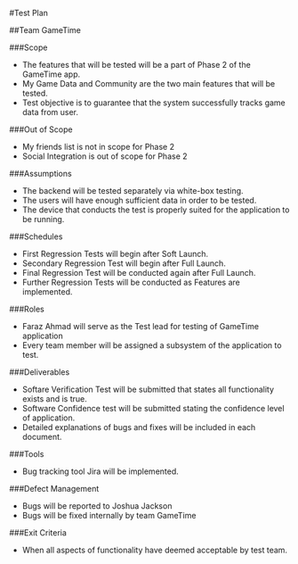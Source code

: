 #Test Plan

##Team GameTime

###Scope
+ The features that will be tested will be a part of Phase 2 of the GameTime app.
+ My Game Data and Community are the two main features that will be tested.
+ Test objective is to guarantee that the system successfully tracks game data from user.

###Out of Scope
+ My friends list is not in scope for Phase 2
+ Social Integration is out of scope for Phase 2

###Assumptions
+ The backend will be tested separately via white-box testing.
+ The users will have enough sufficient data in order to be tested.
+ The device that conducts the test is properly suited for the application to be running.

###Schedules
+ First Regression Tests will begin after Soft Launch.
+ Secondary Regression Test will begin after Full Launch.
+ Final Regression Test will be conducted again after Full Launch.
+ Further Regression Tests will be conducted as Features are implemented.

###Roles
+ Faraz Ahmad will serve as the Test lead for testing of GameTime application
+ Every team member will be assigned a subsystem of the application to test.

 ###Deliverables
 + Softare Verification Test will be submitted that states all functionality exists and is true.
 + Software Confidence test will be submitted stating the confidence level of application.
 + Detailed explanations of bugs and fixes will be included in each document.

 ###Tools
 + Bug tracking tool Jira will be implemented.

 ###Defect Management
 + Bugs will be reported to Joshua Jackson
 + Bugs will be fixed internally by team GameTime

 ###Exit Criteria
 + When all aspects of functionality have deemed acceptable by test team. 
